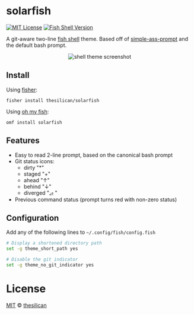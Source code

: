 # solarfish

[![MIT License](https://img.shields.io/badge/license-MIT-007EC7.svg)](/LICENSE)
[![Fish Shell Version](https://img.shields.io/badge/fish-v3.6.4-007EC7.svg)](https://fishshell.com)

A git-aware two-line [fish shell](https://fishshell.com) theme. Based off of [simple-ass-prompt](https://github.com/lfiolhais/theme-simple-ass-prompt) and the default bash prompt.

<p align="center">
<img src="https://i.imgur.com/wAmh3qP.png" alt="shell theme screenshot">
</p>

## Install

Using [fisher](https://github.com/jorgebucaran/fisher):

```
fisher install thesilican/solarfish
```

Using [oh my fish](https://www.github.com/oh-my-fish/oh-my-fish):

```
omf install solarfish
```

## Features

- Easy to read 2-line prompt, based on the canonical bash prompt
- Git status icons:
  - dirty "\*"
  - staged "+"
  - ahead "↑"
  - behind "↓"
  - diverged "⥄ "
- Previous command status (prompt turns red with non-zero status)

## Configuration

Add any of the following lines to `~/.config/fish/config.fish`

```bash
# Display a shortened directory path
set -g theme_short_path yes

# Disable the git indicator
set -g theme_no_git_indicator yes
```

# License

[MIT](https://opensource.org/licenses/MIT) © [thesilican](https://github.com/thesilican)
